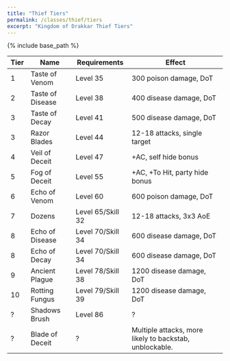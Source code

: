 ```yaml
---
title: "Thief Tiers"
permalink: /classes/thief/tiers
excerpt: "Kingdom of Drakkar Thief Tiers"
---
```


{% include base_path %}

Tier | Name | Requirements | Effect
---- | ---- | ------------ | ------
1    | Taste of Venom         | Level 35 | 300 poison damage, DoT
2    | Taste of Disease       | Level 38 | 400 disease damage, DoT
3    | Taste of Decay         | Level 41 | 500 disease damage, DoT
3    | Razor Blades           | Level 44 | 12-18 attacks, single target
4    | Veil of Deceit         | Level 47 | +AC, self hide bonus
5    | Fog of Deceit          | Level 55 | +AC, +To Hit, party hide bonus
6    | Echo of Venom          | Level 60 | 600 poison damage, DoT
7    | Dozens                 | Level 65/Skill 32 | 12-18 attacks, 3x3 AoE
8    | Echo of Disease        | Level 70/Skill 34 | 600 disease damage, DoT
8    | Echo of Decay          | Level 70/Skill 34 | 600 disease damage, DoT
9    | Ancient Plague         | Level 78/Skill 38 | 1200 disease damage, DoT
10   | Rotting Fungus         | Level 79/Skill 39 | 1200 disease damage, DoT
?    | Shadows Brush          | Level 86          | ?
?    | Blade of Deceit        | ? | Multiple attacks, more likely to backstab, unblockable.
